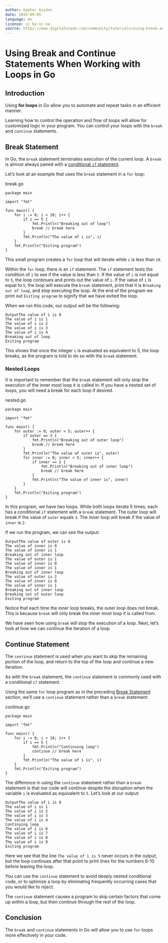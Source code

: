 ```yaml
---
author: Gopher Guides
date: 2019-09-05
language: en
license: cc by-nc-sa
source: https://www.digitalocean.com/community/tutorials/using-break-and-continue-statements-when-working-with-loops-in-go
---
```


# Using Break and Continue Statements When Working with Loops in Go

## Introduction

Using **for loops** in Go allow you to automate and repeat tasks in an efficient manner.

Learning how to control the operation and flow of loops will allow for customized logic in your program. You can control your loops with the `break` and `continue` statements.

## Break Statement

In Go, the `break` statement terminates execution of the current loop. A `break` is almost always paired with a [conditional `if` statement](how-to-write-conditional-statements-in-go).

Let’s look at an example that uses the `break` statement in a `for` loop:

break.go

    package main
    
    import "fmt"
    
    func main() {
        for i := 0; i < 10; i++ {
            if i == 5 {
                fmt.Println("Breaking out of loop")
                break // break here
            }
            fmt.Println("The value of i is", i)
        }
        fmt.Println("Exiting program")
    }

This small program creates a `for` loop that will iterate while `i` is less than `10`.

Within the `for` loop, there is an `if` statement. The `if` statement tests the condition of `i` to see if the value is less than `5`. If the value of `i` is not equal to `5`, the loop continues and prints out the value of `i`. If the value of `i` is equal to `5`, the loop will execute the `break` statement, print that it is `Breaking out of loop`, and stop executing the loop. At the end of the program we print out `Exiting program` to signify that we have exited the loop.

When we run this code, our output will be the following:

    OutputThe value of i is 0
    The value of i is 1
    The value of i is 2
    The value of i is 3
    The value of i is 4
    Breaking out of loop
    Exiting program

This shows that once the integer `i` is evaluated as equivalent to 5, the loop breaks, as the program is told to do so with the `break` statement.

### Nested Loops

It is important to remember that the `break` statement will only stop the execution of the inner most loop it is called in. If you have a nested set of loops, you will need a break for each loop if desired.

nested.go

    package main
    
    import "fmt"
    
    func main() {
        for outer := 0; outer < 5; outer++ {
            if outer == 3 {
                fmt.Println("Breaking out of outer loop")
                break // break here
            }
            fmt.Println("The value of outer is", outer)
            for inner := 0; inner < 5; inner++ {
                if inner == 2 {
                    fmt.Println("Breaking out of inner loop")
                    break // break here
                }
                fmt.Println("The value of inner is", inner)
            }
        }
        fmt.Println("Exiting program")
    }

In this program, we have two loops. While both loops iterate 5 times, each has a conditional `if` statement with a `break` statement. The outer loop will break if the value of `outer` equals `3`. The inner loop will break if the value of `inner` is `2`.

If we run the program, we can see the output:

    OutputThe value of outer is 0
    The value of inner is 0
    The value of inner is 1
    Breaking out of inner loop
    The value of outer is 1
    The value of inner is 0
    The value of inner is 1
    Breaking out of inner loop
    The value of outer is 2
    The value of inner is 0
    The value of inner is 1
    Breaking out of inner loop
    Breaking out of outer loop
    Exiting program

Notice that each time the inner loop breaks, the outer loop does not break. This is because `break` will only break the inner most loop it is called from.

We have seen how using `break` will stop the execution of a loop. Next, let’s look at how we can continue the iteration of a loop.

## Continue Statement

The `continue` statement is used when you want to skip the remaining portion of the loop, and return to the top of the loop and continue a new iteration.

As with the `break` statement, the `continue` statement is commonly used with a conditional `if` statement.

Using the same `for` loop program as in the preceding [Break Statement](how-to-use-break-and-continue-statements-when-working-with-loops-in-go#break-statement) section, we’ll use a `continue` statement rather than a `break` statement:

continue.go

    package main
    
    import "fmt"
    
    func main() {
        for i := 0; i < 10; i++ {
            if i == 5 {
                fmt.Println("Continuing loop")
                continue // break here
            }
            fmt.Println("The value of i is", i)
        }
        fmt.Println("Exiting program")
    }

The difference in using the `continue` statement rather than a `break` statement is that our code will continue despite the disruption when the variable `i` is evaluated as equivalent to `5`. Let’s look at our output:

    OutputThe value of i is 0
    The value of i is 1
    The value of i is 2
    The value of i is 3
    The value of i is 4
    Continuing loop
    The value of i is 6
    The value of i is 7
    The value of i is 8
    The value of i is 9
    Exiting program

Here we see that the line `The value of i is 5` never occurs in the output, but the loop continues after that point to print lines for the numbers 6-10 before leaving the loop.

You can use the `continue` statement to avoid deeply nested conditional code, or to optimize a loop by eliminating frequently occurring cases that you would like to reject.

The `continue` statement causes a program to skip certain factors that come up within a loop, but then continue through the rest of the loop.

## Conclusion

The `break` and `continue` statements in Go will allow you to use `for` loops more effectively in your code.
